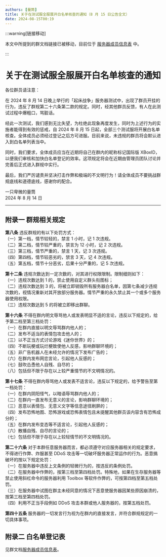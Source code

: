 ```yaml
---
authors: [量筒]
title: 关于在测试服全服展开白名单核查的通知（8 月 15 日公告全文）
date: 2024-08-15T00:19
---
```


:::warning[链接移动]

本文中所提到的群文档链接已被移动，目前位于 [服务器成员信息表](/docs/servers/registered_members) 中。

:::

# 关于在测试服全服展开白名单核查的通知

各位群员请注意：

在 2024 年 8 月 14 日晚上举行的「起床战争」服务器测试中，出现了群员开挂的行为，违反了群规第二十六条第二款的规定。同时，经其他群员反馈，有人在此测试过程中爆粗口，骂脏话。

经此一次测试，我们感到无比失望，为杜绝此现象再度发生，同时为上述行为的实施者能得到有效的惩戒，自 2024 年 8 月 15 日起，全部三个测试服将开展白名单核查。全体成员必须经过登记之后方可进服。目前来说，未违规的群员将会默认进入到白名单列表当中。

同时，我们要求，全体成员应当在近期将自己在群内的昵称标记国际版 XBoxID，以便我们审核和加快白名单登记的效率。这项规定将会在近期由管理员团队讨论并完善后正式进入群规中实行。

最后，我们严厉谴责并坚决打击作弊和极端的不文明行为！请全体成员不要挑战群规底线和道德底线，感谢你的配合。

一只卑微的量筒  
2024 年 8 月 14 日

---

## 附录一 群规相关规定

**第八条** 违反群规的有以下处罚方式：  
（一）第一档，情节较轻的，禁言 1 小时，记 1 次违规。  
（二）第二档，情节较严重的，禁言为 12 小时，记 2 次违规。  
（三）第三档，情节严重的，禁言 1 天，记 3 次违规。  
（四）第四档，情节较恶劣的，禁言 3 天，记 4 次违规。  
（五）第五档，情节十分恶劣，后果十分严重的，记 5 次违规。

**第十二条** 违规次数达到一定次数的，对其进行权限限制。限制细则如下：  
（一）违规次数达到 1 的，禁止使用自定义群头衔图标；  
（二）违规次数达到 3 的，将被立即销毁所有服务器白名单，因第七条减少违规次数的，视情况重新对其开放部分服务器。情节严重的永久禁止其一个或多个服务器使用权限。  
（三）违规次数达到 5 的将被立即移出群聊。

**第十六条** 不得在群内明文辱骂他人或发表明显不适的言论，违反以下规定的，给予第二档至第三档处罚：  
（一）在群内直接以明文辱骂群内他人的；  
（二）发布不适当的表情包攻击他人的；  
（三）以不正当方式讨论游戏《迷你世界》的；  
（四）不断玩梗或玩烂梗致使他人反感，影响群聊环境的；  
（五）非广告机器人在未经允许的情况下发布广告的；  
（六）在群内发布网恋言论，引起他人反感的；  
（七）鼓吹怂恿他人自残、自尽的；  
（八）包括但不限于存在以上较严重情节的不文明情况的。

**第十七条** 不得在群内辱骂他人或发表不适言论，违反以下规定的，给予警告至第一档处罚：  
（一）在群内阴阳怪气，以暗语辱骂群内他人的；  
（二）在群内一直发布无意义的言论，影响群聊环境的；  
（三）恶意以表情包、无意义文字等信息途径刷屏的；  
（四）发布恐怖地图、恐怖游戏或恐怖表情包且未提醒其他群员该内容含有恐怖成分的；  
（五）在群内发布变态等不适言论，引起他人反感的；  
（六）散播自残、自尽的言论的；  
（七）包括但不限于存在以上较轻情节的不文明情况的。

**第二十六条** 对于本群任意服务器而言，都必须遵守对应服务器相关的规定要求，不得进行作弊、炸服甚至 DDoS 攻击等一切破坏服务器正常运作的行为。恶意搞破坏的按以下规定处罚：  
（一）在服务器中违反上文条例的轻微行为的，按违反的条例处罚。  
（二）在服务器中作弊的，按第三档至第四档处罚。特殊地，如果在生存服务器等禁止使用斜杠命令的服务器利用 Toolbox 等软件作弊的，可按第四档至第五档处罚。  
（三）在服务器中试图在群主未经同意的情况下恶意使服务器因某些原因崩溃的，按第三档至第四档处罚。  
（四）利用不正当手段例如 DDoS 攻击本群或他人服务器的，按第五档处罚。

**第四十五条** 服务器的一切发言行为视为在群内的直接发言，并符合群规规定的一切具体事项。

## 附录二 白名单登记表

见群文档[服务器成员信息表](../../servers/registered_members)。
